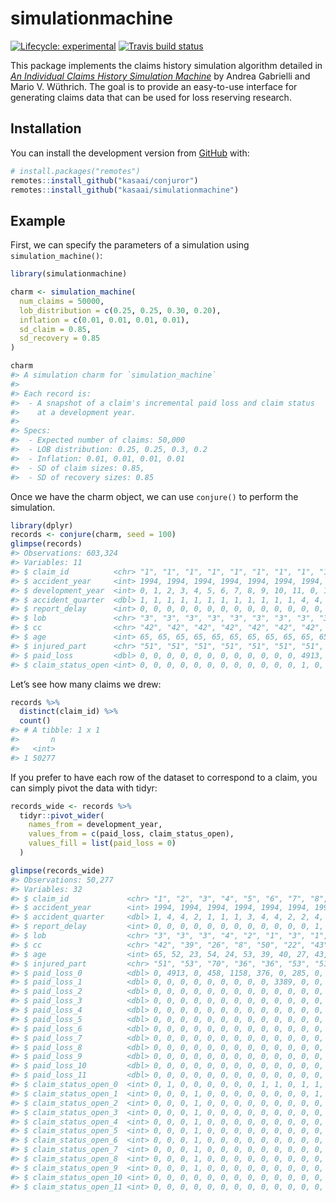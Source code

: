 
<!-- README.md is generated from README.Rmd. Please edit that file -->

# simulationmachine

<!-- badges: start -->

[![Lifecycle:
experimental](https://img.shields.io/badge/lifecycle-experimental-orange.svg)](https://www.tidyverse.org/lifecycle/#experimental)
[![Travis build
status](https://travis-ci.org/kasaai/simulationmachine.svg?branch=master)](https://travis-ci.org/kasaai/simulationmachine)
<!-- badges: end -->

This package implements the claims history simulation algorithm detailed
in [*An Individual Claims History Simulation
Machine*](https://www.mdpi.com/2227-9091/6/2/29) by Andrea Gabrielli and
Mario V. Wüthrich. The goal is to provide an easy-to-use interface for
generating claims data that can be used for loss reserving research.

## Installation

You can install the development version from
[GitHub](https://github.com/) with:

``` r
# install.packages("remotes")
remotes::install_github("kasaai/conjuror")
remotes::install_github("kasaai/simulationmachine")
```

## Example

First, we can specify the parameters of a simulation using
`simulation_machine()`:

``` r
library(simulationmachine)

charm <- simulation_machine(
  num_claims = 50000, 
  lob_distribution = c(0.25, 0.25, 0.30, 0.20), 
  inflation = c(0.01, 0.01, 0.01, 0.01), 
  sd_claim = 0.85, 
  sd_recovery = 0.85
)

charm
#> A simulation charm for `simulation_machine`
#> 
#> Each record is:
#>  - A snapshot of a claim's incremental paid loss and claim status
#>    at a development year.
#> 
#> Specs:
#>  - Expected number of claims: 50,000
#>  - LOB distribution: 0.25, 0.25, 0.3, 0.2
#>  - Inflation: 0.01, 0.01, 0.01, 0.01
#>  - SD of claim sizes: 0.85,
#>  - SD of recovery sizes: 0.85
```

Once we have the charm object, we can use `conjure()` to perform the
simulation.

``` r
library(dplyr)
records <- conjure(charm, seed = 100)
glimpse(records)
#> Observations: 603,324
#> Variables: 11
#> $ claim_id          <chr> "1", "1", "1", "1", "1", "1", "1", "1", "1", "…
#> $ accident_year     <int> 1994, 1994, 1994, 1994, 1994, 1994, 1994, 1994…
#> $ development_year  <int> 0, 1, 2, 3, 4, 5, 6, 7, 8, 9, 10, 11, 0, 1, 2,…
#> $ accident_quarter  <dbl> 1, 1, 1, 1, 1, 1, 1, 1, 1, 1, 1, 1, 4, 4, 4, 4…
#> $ report_delay      <int> 0, 0, 0, 0, 0, 0, 0, 0, 0, 0, 0, 0, 0, 0, 0, 0…
#> $ lob               <chr> "3", "3", "3", "3", "3", "3", "3", "3", "3", "…
#> $ cc                <chr> "42", "42", "42", "42", "42", "42", "42", "42"…
#> $ age               <int> 65, 65, 65, 65, 65, 65, 65, 65, 65, 65, 65, 65…
#> $ injured_part      <chr> "51", "51", "51", "51", "51", "51", "51", "51"…
#> $ paid_loss         <dbl> 0, 0, 0, 0, 0, 0, 0, 0, 0, 0, 0, 0, 4913, 0, 0…
#> $ claim_status_open <int> 0, 0, 0, 0, 0, 0, 0, 0, 0, 0, 0, 0, 1, 0, 0, 0…
```

Let’s see how many claims we drew:

``` r
records %>% 
  distinct(claim_id) %>% 
  count()
#> # A tibble: 1 x 1
#>       n
#>   <int>
#> 1 50277
```

If you prefer to have each row of the dataset to correspond to a claim,
you can simply pivot the data with tidyr:

``` r
records_wide <- records %>% 
  tidyr::pivot_wider(
    names_from = development_year, 
    values_from = c(paid_loss, claim_status_open),
    values_fill = list(paid_loss = 0)
  )

glimpse(records_wide)
#> Observations: 50,277
#> Variables: 32
#> $ claim_id             <chr> "1", "2", "3", "4", "5", "6", "7", "8", "9"…
#> $ accident_year        <int> 1994, 1994, 1994, 1994, 1994, 1994, 1994, 1…
#> $ accident_quarter     <dbl> 1, 4, 4, 2, 1, 1, 1, 3, 4, 4, 2, 2, 4, 3, 1…
#> $ report_delay         <int> 0, 0, 0, 0, 0, 0, 0, 0, 0, 0, 0, 0, 1, 0, 0…
#> $ lob                  <chr> "3", "3", "3", "4", "2", "1", "3", "1", "3"…
#> $ cc                   <chr> "42", "39", "26", "8", "50", "22", "43", "1…
#> $ age                  <int> 65, 52, 23, 54, 24, 53, 39, 40, 27, 43, 55,…
#> $ injured_part         <chr> "51", "53", "70", "36", "36", "53", "51", "…
#> $ paid_loss_0          <dbl> 0, 4913, 0, 458, 1158, 376, 0, 285, 0, 0, 0…
#> $ paid_loss_1          <dbl> 0, 0, 0, 0, 0, 0, 0, 0, 0, 3389, 0, 0, 0, 0…
#> $ paid_loss_2          <dbl> 0, 0, 0, 0, 0, 0, 0, 0, 0, 0, 0, 0, 0, 0, 0…
#> $ paid_loss_3          <dbl> 0, 0, 0, 0, 0, 0, 0, 0, 0, 0, 0, 0, 0, 0, 0…
#> $ paid_loss_4          <dbl> 0, 0, 0, 0, 0, 0, 0, 0, 0, 0, 0, 0, 0, 0, 0…
#> $ paid_loss_5          <dbl> 0, 0, 0, 0, 0, 0, 0, 0, 0, 0, 0, 0, 0, 0, 0…
#> $ paid_loss_6          <dbl> 0, 0, 0, 0, 0, 0, 0, 0, 0, 0, 0, 0, 0, 0, 0…
#> $ paid_loss_7          <dbl> 0, 0, 0, 0, 0, 0, 0, 0, 0, 0, 0, 0, 0, 0, 0…
#> $ paid_loss_8          <dbl> 0, 0, 0, 0, 0, 0, 0, 0, 0, 0, 0, 0, 0, 0, 0…
#> $ paid_loss_9          <dbl> 0, 0, 0, 0, 0, 0, 0, 0, 0, 0, 0, 0, 0, 0, 0…
#> $ paid_loss_10         <dbl> 0, 0, 0, 0, 0, 0, 0, 0, 0, 0, 0, 0, 0, 0, 0…
#> $ paid_loss_11         <dbl> 0, 0, 0, 0, 0, 0, 0, 0, 0, 0, 0, 0, 0, 0, 0…
#> $ claim_status_open_0  <int> 0, 1, 0, 0, 0, 0, 0, 0, 1, 1, 0, 1, 1, 0, 0…
#> $ claim_status_open_1  <int> 0, 0, 0, 1, 0, 0, 0, 0, 0, 0, 0, 0, 1, 0, 0…
#> $ claim_status_open_2  <int> 0, 0, 0, 1, 0, 0, 0, 0, 0, 0, 0, 0, 0, 0, 0…
#> $ claim_status_open_3  <int> 0, 0, 0, 1, 0, 0, 0, 0, 0, 0, 0, 0, 0, 0, 0…
#> $ claim_status_open_4  <int> 0, 0, 0, 1, 0, 0, 0, 0, 0, 0, 0, 0, 0, 0, 0…
#> $ claim_status_open_5  <int> 0, 0, 0, 1, 0, 0, 0, 0, 0, 0, 0, 0, 0, 0, 0…
#> $ claim_status_open_6  <int> 0, 0, 0, 1, 0, 0, 0, 0, 0, 0, 0, 0, 0, 0, 0…
#> $ claim_status_open_7  <int> 0, 0, 0, 1, 0, 0, 0, 0, 0, 0, 0, 0, 0, 0, 0…
#> $ claim_status_open_8  <int> 0, 0, 0, 1, 0, 0, 0, 0, 0, 0, 0, 0, 0, 0, 0…
#> $ claim_status_open_9  <int> 0, 0, 0, 1, 0, 0, 0, 0, 0, 0, 0, 0, 0, 0, 0…
#> $ claim_status_open_10 <int> 0, 0, 0, 0, 0, 0, 0, 0, 0, 0, 0, 0, 0, 0, 0…
#> $ claim_status_open_11 <int> 0, 0, 0, 0, 0, 0, 0, 0, 0, 0, 0, 0, 0, 0, 0…
```
